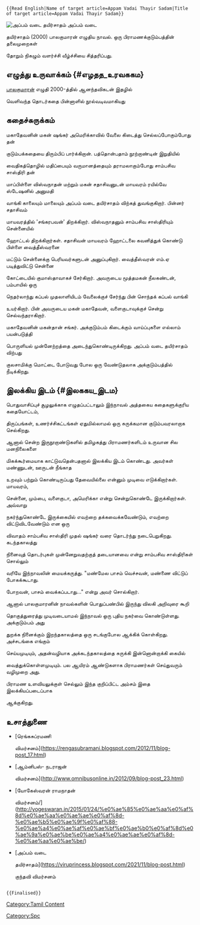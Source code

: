```{=mediawiki}
{{Read English|Name of target article=Appam Vadai Thayir Sadam|Title of target article=Appam Vadai Thayir Sadam}}
```
![அப்பம் வடை தயிர்சாதம்](அப்பம்_வடை_தயிர்சாதம்.jpg "அப்பம் வடை தயிர்சாதம்") அப்பம் வடை
தயிர்சாதம் (2000) பாலகுமாரன் எழுதிய நாவல். ஒரு பிராமணக்குடும்பத்தின் தலைமுறைகள்
தோறும் நிகழும் வளர்ச்சி வீழ்ச்சியை சித்தரிப்பது.

## எழுத்து உருவாக்கம் {#எழதத_உரவககம}

[பாலகுமாரன்](பாலகுமாரன் "wikilink") எழுதி 2000-த்தில் ஆனந்தவிகடன் இதழில்
வெளிவந்த தொடர்கதை பின்னாளில் நூல்வடிவமாகியது

## கதைச்சுருக்கம்

மகாதேவனின் மகன் ஷங்கர் அமெரிக்காவில் வேலை கிடைத்து செல்லப்போகும்போது தன்
குடும்பக்கதையை திரும்பிப் பார்க்கிறான். பத்தொன்பதாம் நூற்றாண்டின் இறுதியில்
வைதிகத்தொழில் மதிப்பையும் வருமானத்தையும் தராமலாகும்போது சாம்பசிவ சாஸ்திரி தன்
மாப்பிள்ளை விஸ்வநாதன் மற்றும் மகன் சதாசிவனுடன் மாயவரம் ரயில்வே ஸ்டேஷனில் அனுமதி
வாங்கி காலையும் மாலையும் அப்பம் வடை தயிர்சாதம் விற்கத் துவங்குகிறார். பின்னர் சதாசிவம்
மாயவரத்தில் \'சங்கரபவன்' திறக்கிறார். விஸ்வநாதனும் சாம்பசிவ சாஸ்திரியும் சென்னையில்
ஹோட்டல் திறக்கிறார்கள். சதாசிவன் மாயவரம் ஹோட்டலை கவனித்துக் கொண்டு பிள்ளை வைத்தீஸ்வரனை
மட்டும் சென்னைக்கு பெரியவர்களுடன் அனுப்புகிறார். வைத்தீஸ்வரன் எம்.ஏ படித்துவிட்டு சென்னை
கோட்டையில் குமாஸ்தாவாகச் சேர்கிறார். அவருடைய மூத்தமகன் நீலகண்டன், பம்பாயில் ஒரு
நெதர்லாந்து கப்பல் முதலாளியிடம் வேலைக்குச் சேர்ந்து பின் சொந்தக் கப்பல் வாங்கி
உயர்கிறார். பின் அவருடைய மகன் மகாதேவன், வளைகுடாவுக்குச் சென்று செல்வந்தராகிறார்.
மகாதேவனின் மகன்தான் சங்கர். அக்குடும்பம் கிடைக்கும் வாய்ப்புகளை எல்லாம் பயன்படுத்தி
பொருளியல் முன்னேற்றத்தை அடைந்துகொண்டிருக்கிறது. அப்பம் வடை தயிர்சாதம் விற்பது
குலசாமிக்கு மொட்டை போடுவது போல ஒரு வேண்டுதலாக அக்குடும்பத்தில் நீடிக்கிறது.

## இலக்கிய இடம் {#இலககய_இடம}

பொதுவாசிப்புச் சூழலுக்காக எழுதப்பட்டாலும் இந்நாவல் அத்தகைய கதைகளுக்குரிய கதையோட்டம்,
திருப்பங்கள், உணர்ச்சிகட்டங்கள் ஏதுமில்லாமல் ஒரு சுருக்கமான குடும்பவரலாறாக செல்கிறது.
ஆனால் சென்ற இருநூறாண்டுகளில் தமிழகத்து பிராமணர்களிடம் உருவான சில மனநிலைகளை
மிகக்கூர்மையாக காட்டுவதென்பதனால் இலக்கிய இடம் கொண்டது. அவர்கள் மண்ணுடன், ஊருடன் நீங்காத
உறவும் பற்றும் கொண்டிருப்பது தேவையில்லை என்னும் முடிவை எடுக்கிறார்கள். மாயவரம்,
சென்னை, மும்பை, வளைகுடா, அமெரிக்கா என்று சென்றுகொண்டே இருக்கிறார்கள். அவ்வாறு
நகர்ந்துகொண்டே இருக்கையில் எவற்றை தக்கவைக்கவேண்டும், எவற்றை விட்டுவிடவேண்டும் என ஒரு
விவாதம் சாம்பசிவ சாஸ்திரி முதல் ஷங்கர் வரை தொடர்ந்து நடைபெறுகிறது. கடந்தகாலத்து
நினைவுத் தொடர்புகள் முன்னேறுவதற்குத் தடையானவை என்று சாம்பசிவ சாஸ்திரிகள் சொல்லும்
வரியே இந்நாவலின் மையக்கருத்து. \"மண்மேல பாசம் வெச்சவன், மண்ணை விட்டுப் போகக்கூடாது.
போறவன், பாசம் வைக்கப்படாது\...\" என்று அவர் சொல்கிறார்.

ஆனால் பாலகுமாரனின் நாவல்களின் பொதுப்பண்பில் இருந்து விலகி அறிவுரை கூறி
தொகுத்துரைத்து முடிவடையாமல் இந்நாவல் ஒரு புதிய நகர்வை கொண்டுள்ளது. அக்குடும்பம் அது
துறக்க நினைக்கும் இறந்தகாலத்தை ஒரு சடங்குபோல ஆக்கிக் கொள்கிறது. அச்சடங்கை எங்கும்
செய்யமுடியும், அதன்வழியாக அக்கடந்தகாலத்தை சுருக்கி இன்னொன்றாக்கி கையில்
வைத்துக்கொள்ளமுடியும். பல ஆயிரம் ஆண்டுகளாக பிராமணர்கள் செய்துவரும் வழிமுறை அது.
பிராமண உளவியலுக்குள் செல்லும் இந்த குறிப்பிட்ட அம்சம் இதை இலக்கியப்படைப்பாக
ஆக்குகிறது.

## உசாத்துணை

-   [ரெங்கசுப்ரமணி
    விமர்சனம்](https://rengasubramani.blogspot.com/2012/11/blog-post_17.html)
-   [ஆம்னிபஸ்- நடராஜன்
    விமர்சனம்](http://www.omnibusonline.in/2012/09/blog-post_23.html)
-   [யோகேஸ்வரன் ராமநாதன்
    விமர்சனம்/](http://yogeswaran.in/2015/01/24/%e0%ae%85%e0%ae%aa%e0%af%8d%e0%ae%aa%e0%ae%ae%e0%af%8d-%e0%ae%b5%e0%ae%9f%e0%af%88-%e0%ae%a4%e0%ae%af%e0%ae%bf%e0%ae%b0%e0%af%8d%e0%ae%9a%e0%ae%be%e0%ae%a4%e0%ae%ae%e0%af%8d-%e0%ae%aa%e0%ae%be/)
-   [அப்பம் வடை
    தயிர்சாதம்](https://viruprincess.blogspot.com/2021/11/blog-post.html)
    குந்தவி விமர்சனம்

```{=mediawiki}
{{Finalised}}
```
[Category:Tamil Content](Category:Tamil_Content "wikilink")
[Category:Spc](Category:Spc "wikilink")
